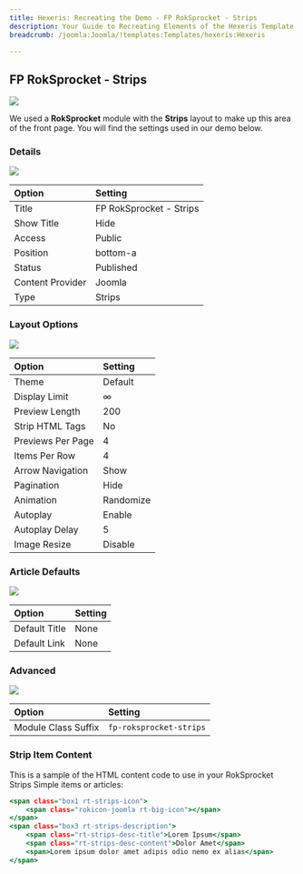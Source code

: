 ```yaml
---
title: Hexeris: Recreating the Demo - FP RokSprocket - Strips
description: Your Guide to Recreating Elements of the Hexeris Template for Joomla
breadcrumb: /joomla:Joomla/!templates:Templates/hexeris:Hexeris

---
```


FP RokSprocket - Strips
-----

![][demo]

We used a **RokSprocket** module with the **Strips** layout to make up this area of the front page. You will find the settings used in our demo below.

### Details

![][demo2]

| Option           | Setting                 |  
| :--------------- | :---------------------- |  
| Title            | FP RokSprocket - Strips |  
| Show Title       | Hide                    |  
| Access           | Public                  |  
| Position         | bottom-a                |  
| Status           | Published               |  
| Content Provider | Joomla                  |  
| Type             | Strips                  |

### Layout Options

![][demo3]

| Option            | Setting   |  
| :---------------- | :-------- |  
| Theme             | Default   |  
| Display Limit     | ∞         |  
| Preview Length    | 200       |  
| Strip HTML Tags   | No        |  
| Previews Per Page | 4         |  
| Items Per Row     | 4         |  
| Arrow Navigation  | Show      |  
| Pagination        | Hide      |  
| Animation         | Randomize |  
| Autoplay          | Enable    |  
| Autoplay Delay    | 5         |  
| Image Resize      | Disable   |

### Article Defaults

![][demo4]

| Option        | Setting |  
| :------------ | :------ |  
| Default Title | None    |  
| Default Link  | None    |

### Advanced

![][demo5]

| Option              | Setting                 |  
| :------------------ | :---------------------- |  
| Module Class Suffix | `fp-roksprocket-strips` |

### Strip Item Content

This is a sample of the HTML content code to use in your RokSprocket Strips Simple items or articles:

~~~ .html
<span class="box1 rt-strips-icon">
    <span class="rokicon-joomla rt-big-icon"></span>
</span>
<span class="box3 rt-strips-description">
    <span class="rt-strips-desc-title">Lorem Ipsum</span>
    <span class="rt-strips-desc-content">Dolor Amet</span>
    <span>Lorem ipsum dolor amet adipis odio nemo ex alias</span>
</span>
~~~ 

[demo]: assets/demo_7.jpeg
[demo2]: assets/strips_1.jpeg
[demo3]: assets/strips_2.jpeg
[demo4]: assets/strips_3.jpeg
[demo5]: assets/strips_4.jpeg
